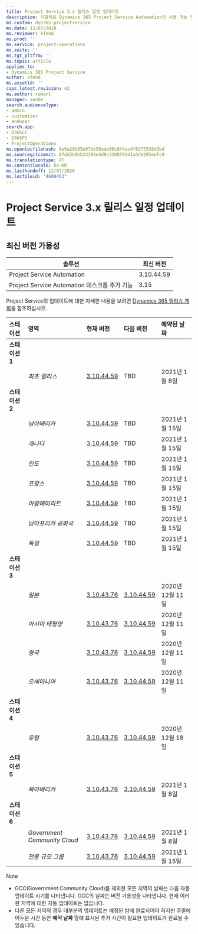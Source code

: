 ```yaml
---
title: Project Service 3.x 릴리스 일정 업데이트
description: 이항목은 Dynamics 365 Project Service Automation의 사용 가능 및 향후 릴리스에 대한 정보를 제공합니다.
ms.custom: dyn365-projectservice
ms.date: 12/07/2020
ms.reviewer: kfend
ms.prod: ''
ms.service: project-operations
ms.suite: ''
ms.tgt_pltfrm: ''
ms.topic: article
applies_to:
- Dynamics 365 Project Service
author: kfend
ms.assetid: ''
caps.latest.revision: 42
ms.author: rumant
manager: annbe
search.audienceType:
- admin
- customizer
- enduser
search.app:
- D365CE
- D365PS
- ProjectOperations
ms.openlocfilehash: 8e9a29b05e07bb59ade00c8f4acdf0275538d5bd
ms.sourcegitcommit: 87dd3b9bb23384e4d0c3208f0341a3de295eefc8
ms.translationtype: HT
ms.contentlocale: ko-KR
ms.lasthandoff: 12/07/2020
ms.locfileid: "4689463"
---
```

# <a name="update-release-schedule-for-project-service-3x"></a>Project Service 3.x 릴리스 일정 업데이트

## <a name="latest-version-availability"></a>최신 버전 가용성

| 솔루션  | 최신 버전 |
|-------|----|
| Project Service Automation    | 3.10.44.59 |
| Project Service Automation 데스크톱 추가 기능                | 3.15          |

Project Service의 업데이트에 대한 자세한 내용을 보려면 [Dynamics 365 릴리스 계획](https://docs.microsoft.com/dynamics365/release-plans/)을 참조하십시오. 

| 스테이션  | 영역 | 현재 버전 | 다음 버전 |  예약된 날짜
| :---   | :---   | :---   | :---   |:---   |         
|<strong>스테이션 1</strong> | |  |  | |
| | <i>최초 릴리스</i> | [3.10.44.59](whats-new-ur-26.md) | TBD | 2021년 1월 8일
|<strong>스테이션 2</strong> | |  |  | |
| | <i>남아메리카</i> | [3.10.44.59](whats-new-ur-26.md) | TBD | 2021년 1월 15일
| | <i>캐나다</i> | [3.10.44.59](whats-new-ur-26.md) | TBD | 2021년 1월 15일
| | <i>인도</i> | [3.10.44.59](whats-new-ur-26.md) | TBD | 2021년 1월 15일
| | <i>프랑스</i> | [3.10.44.59](whats-new-ur-26.md) | TBD | 2021년 1월 15일
| | <i>아랍에미리트</i> | [3.10.44.59](whats-new-ur-26.md) | TBD | 2021년 1월 15일
| | <i>남아프리카 공화국</i> | [3.10.44.59](whats-new-ur-26.md) | TBD | 2021년 1월 15일
| | <i>독일</i> | [3.10.44.59](whats-new-ur-26.md) | TBD | 2021년 1월 15일
|<strong>스테이션 3</strong> | |  |  | |
| | <i>일본</i> | [3.10.43.76](whats-new-ur-25.md) | [3.10.44.59](whats-new-ur-26.md) | 2020년 12월 11일
| | <i>아시아 태평양</i> | [3.10.43.76](whats-new-ur-25.md) | [3.10.44.59](whats-new-ur-26.md) | 2020년 12월 11일
| | <i>영국</i> | [3.10.43.76](whats-new-ur-25.md) | [3.10.44.59](whats-new-ur-26.md) | 2020년 12월 11일
| | <i>오세아니아</i> | [3.10.43.76](whats-new-ur-25.md) | [3.10.44.59](whats-new-ur-26.md) | 2020년 12월 11일
|<strong>스테이션 4</strong> | |  |  | |
| | <i>유럽</i> | [3.10.43.76](whats-new-ur-25.md) | [3.10.44.59](whats-new-ur-26.md) | 2020년 12월 18일
|<strong>스테이션 5</strong> | |  |  | |
| | <i>북아메리카</i> | [3.10.43.76](whats-new-ur-25.md) | [3.10.44.59](whats-new-ur-26.md) | 2021년 1월 8일
|<strong>스테이션 6</strong> | |  |  | |
| | <i>Government Community Cloud</i> | [3.10.43.76](whats-new-ur-25.md) | [3.10.44.59](whats-new-ur-26.md) | 2021년 1월 8일
| | <i>전용 규모 그룹</i> | [3.10.43.76](whats-new-ur-25.md) | [3.10.44.59](whats-new-ur-26.md) | 2021년 1월 15일

>[!Note]
> - GCC(Government Community Cloud)를 제외한 모든 지역의 날짜는 다음 자동 업데이트 시기를 나타냅니다. GCC의 날짜는 버전 가용성을 나타냅니다. 현재 이러한 지역에 대한 자동 업데이트는 없습니다.
> - 다른 모든 지역의 경우 대부분의 업데이트는 예정된 밤에 완료되어야 하지만 주말에 어두운 시간 동안 **예약 날짜** 열에 표시된 추가 시간이 필요한 업데이트가 완료될 수 있습니다.
